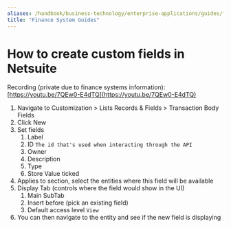 ```yaml
---
aliases: /handbook/business-technology/enterprise-applications/guides/finance-guides/NScustomfields.html
title: "Finance System Guides"
---
```


<link rel="stylesheet" type="text/css" href="/stylesheets/biztech.css" />

# How to create custom fields in Netsuite

Recording (private due to finance systems information): [https://youtu.be/7QEw0-E4dTQ](https://youtu.be/7QEw0-E4dTQ)

1. Navigate to Customization > Lists Records & Fields > Transaction Body Fields
1. Click New
1. Set fields
    1. Label
    1. ID `The id that's used when interacting through the API`
    1. Owner
    1. Description
    1. Type
    1. Store Value ticked
1. Applies to section, select the entities where this field will be available
1. Display Tab (controls where the field would show in the UI)
    1. Main SubTab
    1. Insert before (pick an existing field)
    1. Default access level `View`
1. You can then navigate to the entity and see if the new field is displaying
